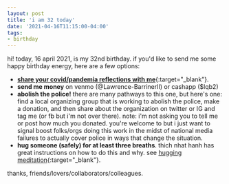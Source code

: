 ```yaml
---
layout: post
title: 'i am 32 today'
date: '2021-04-16T11:15:00-04:00'
tags:
- birthday
--- 
```


<!-- {:target="_blank"} -->

hi! today, 16 april 2021, is my 32nd birthday. if you'd like to send me some happy birthday energy, here are a few options: 

- [**share your covid/pandemia reflections with me**](https://docs.google.com/document/d/1FKqBpq-pwmvBROnVyY_Cc4K_iEIo9g_AqKk2cdxMiWU/edit?usp=sharing){:target="_blank"}.
- **send me money** on venmo (@Lawrence-BarrinerII) or cashapp ($lqb2)
- **abolish the police!** there are many pathways to this one, but here's one: find a local organizing group that is working to abolish the police, make a donation, and then share about the organization on twitter or IG and tag me (or fb but i'm not over there). note: i'm not asking you to tell me or post how much you donated. you're welcome to but i just want to signal boost folks/orgs doing this work in the midst of national media failures to actually cover police in ways that change the situation. 
- **hug someone (safely) for at least three breaths**. thich nhat hanh has great instructions on how to do this and why. see [hugging meditation](https://www.lionsroar.com/how-to-practice-hugging-meditation/){:target="_blank"}.

thanks, friends/lovers/collaborators/colleagues.


<!-- hyperlink bank -->


<!-- &#042; = asterisk -->
<!-- &#039; = single quote '-->

